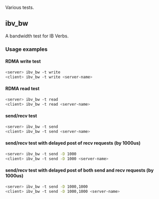 Various tests.

## ibv_bw

A bandwidth test for IB Verbs.

### Usage examples

#### RDMA write test
```bash
<server> ibv_bw -t write
<client> ibv_bw -t write <server-name>
```

#### RDMA read test
```bash
<server> ibv_bw -t read
<client> ibv_bw -t read <server-name>
```

#### send/recv test
```bash
<server> ibv_bw -t send
<client> ibv_bw -t send <server-name>
```

#### send/recv test with delayed post of recv requests (by 1000us)
```bash
<server> ibv_bw -t send -D 1000
<client> ibv_bw -t send -D 1000 <server-name>
```

#### send/recv test with delayed post of both send and recv requests (by 1000us)
```bash
<server> ibv_bw -t send -D 1000,1000
<client> ibv_bw -t send -D 1000,1000 <server-name>
```

